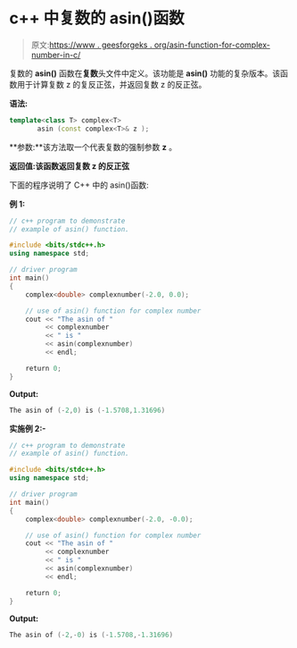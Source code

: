 # c++ 中复数的 asin()函数

> 原文:[https://www . geesforgeks . org/asin-function-for-complex-number-in-c/](https://www.geeksforgeeks.org/asin-function-for-complex-number-in-c/)

复数的 **asin()** 函数在**复数**头文件中定义。该功能是 **asin()** 功能的复杂版本。该函数用于计算复数 z 的复反正弦，并返回复数 z 的反正弦。

**语法:**

```cpp
template<class T> complex<T> 
       asin (const complex<T>& z );

```

**参数:**该方法取一个代表复数的强制参数 **z** 。

**返回值:**该函数返回复数 z 的**反正弦**

下面的程序说明了 C++ 中的 asin()函数:

**例 1:**

```cpp
// c++ program to demonstrate
// example of asin() function.

#include <bits/stdc++.h>
using namespace std;

// driver program
int main()
{
    complex<double> complexnumber(-2.0, 0.0);

    // use of asin() function for complex number
    cout << "The asin of "
         << complexnumber
         << " is "
         << asin(complexnumber)
         << endl;

    return 0;
}
```

**Output:**

```cpp
The asin of (-2,0) is (-1.5708,1.31696)

```

**实施例 2:-**

```cpp
// c++ program to demonstrate
// example of asin() function.

#include <bits/stdc++.h>
using namespace std;

// driver program
int main()
{
    complex<double> complexnumber(-2.0, -0.0);

    // use of asin() function for complex number
    cout << "The asin of "
         << complexnumber
         << " is "
         << asin(complexnumber)
         << endl;

    return 0;
}
```

**Output:**

```cpp
The asin of (-2,-0) is (-1.5708,-1.31696)

```